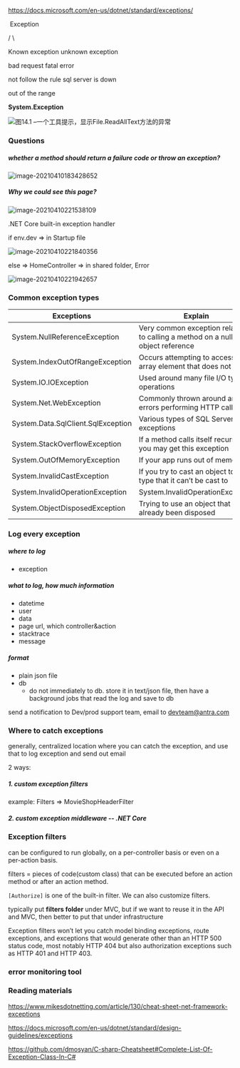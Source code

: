 https://docs.microsoft.com/en-us/dotnet/standard/exceptions/

​							Exception

/																\

Known exception			        unknown exception

bad request								fatal error

not follow the rule					sql server is down

out of the range						





**System.Exception**

![图14.1 –一个工具提示，显示File.ReadAllText方法的异常 ](https://learning.oreilly.com/library/view/learn-c-programming/9781789805864/image/Figure_14.1_B12346.jpg)





### Questions

##### whether a method should return a failure code or throw an exception?

![image-20210410183428652](../../../../../../../../Desktop/ShareToMac/code-workspace/typora/antra/resources/image-20210410183428652.png)



##### Why we could see this page?

![image-20210410221538109](../../../../../../../../Desktop/ShareToMac/code-workspace/typora/antra/resources/image-20210410221538109.png)

.NET Core built-in exception handler

if env.dev => in Startup file

![image-20210410221840356](../../../../../../../../Desktop/ShareToMac/code-workspace/typora/antra/resources/image-20210410221840356.png)

else => HomeController => in shared folder, Error

![image-20210410221942657](../../../../../../../../Desktop/ShareToMac/code-workspace/typora/antra/resources/image-20210410221942657.png)



### Common exception types

| Exceptions                         | Explain                                                      |
| ---------------------------------- | ------------------------------------------------------------ |
| System.NullReferenceException      | Very common exception related to calling a method on a null object reference |
| System.IndexOutOfRangeException    | Occurs attempting to access an array element that does not exist |
| System.IO.IOException              | Used around many file I/O type operations                    |
| System.Net.WebException            | Commonly thrown around any errors performing HTTP calls      |
| System.Data.SqlClient.SqlException | Various types of SQL Server exceptions                       |
| System.StackOverflowException      | If a method calls itself recursively, you may get this exception |
| System.OutOfMemoryException        | If your app runs out of memory                               |
| System.InvalidCastException        | If you try to cast an object to a type that it can’t be cast to |
| System.InvalidOperationException   | System.InvalidOperationException                             |
| System.ObjectDisposedException     | Trying to use an object that has already been disposed       |



### Log every exception

##### where to log

- exception

##### what to log, how much information

- datetime
- user
- data
- page url, which controller&action
- stacktrace
- message

##### format

- plain json file
- db
  - do not immediately to db. store it in text/json file, then have a background jobs that read the log and save to db

send a notification to Dev/prod support team, email to devteam@antra.com



### Where to catch exceptions

generally, centralized location where you can catch the exception, and use that to log exception and send out email

2 ways:

##### 1. custom exception filters

example: Filters => MovieShopHeaderFilter

##### 2. custom exception middleware   -- .NET Core



### Exception filters

can be configured to run globally, on a per-controller basis or even on a per-action basis.

filters = pieces of code(custom class) that can be executed before an action method or after an action method.

`[Authorize]` is one of the built-in filter. We can also customize filters.



typically put **filters folder** under MVC, but if we want to reuse it in the API and MVC, then better to put that under infrastructure



Exception filters won’t let you catch model binding exceptions, route exceptions, and exceptions that would generate other than an HTTP 500 status code, most notably HTTP 404 but also authorization exceptions such as HTTP 401 and HTTP 403.



### error monitoring tool





### Reading materials

https://www.mikesdotnetting.com/article/130/cheat-sheet-net-framework-exceptions

https://docs.microsoft.com/en-us/dotnet/standard/design-guidelines/exceptions

https://github.com/dmosyan/C-sharp-Cheatsheet#Complete-List-Of-Exception-Class-In-C#